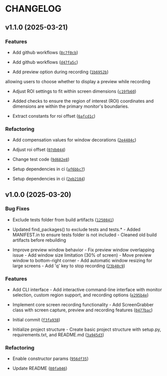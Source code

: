 # CHANGELOG


## v1.1.0 (2025-03-21)

### Features

- Add github workflows
  ([`8c7f0cb`](https://github.com/yeonhee7935/py-screen-grab/commit/8c7f0cb5f8f10d8c489a9796d43977393541a2b9))

- Add github workflows
  ([`d47fa5c`](https://github.com/yeonhee7935/py-screen-grab/commit/d47fa5cf950f8b2ba6c7d304ee9dafdc20269a8d))

- Add preview option during recording
  ([`1b6952b`](https://github.com/yeonhee7935/py-screen-grab/commit/1b6952b42bd17bbc665dde75e9907dc1c15d66de))

allowing users to choose whether to display a preview while recording

- Adjust ROI settings to fit within screen dimensions
  ([`c19fb60`](https://github.com/yeonhee7935/py-screen-grab/commit/c19fb6033f5f9118821e97a7c4e884e96ad619c1))

- Added checks to ensure the region of interest (ROI) coordinates and dimensions are within the
  primary monitor's boundaries.

- Extract constants for roi offset
  ([`6afcd1c`](https://github.com/yeonhee7935/py-screen-grab/commit/6afcd1cd1491b634b651ea9cb828a620e08fb6f5))

### Refactoring

- Add compensation values for window decorations
  ([`2e4484c`](https://github.com/yeonhee7935/py-screen-grab/commit/2e4484c8d85844dcb1cbba83de3e4108b2eb16e1))

- Adjust roi offset
  ([`07db044`](https://github.com/yeonhee7935/py-screen-grab/commit/07db0440252b5e1ad4e003d2091172ee6a7cc0d6))

- Change test code
  ([`9d682e8`](https://github.com/yeonhee7935/py-screen-grab/commit/9d682e84dd09d9bd16d08c27905f1254ac41df90))

- Setup dependencies in ci
  ([`af6bbc7`](https://github.com/yeonhee7935/py-screen-grab/commit/af6bbc7130b87bd42ebeba72d37af389082e72a8))

- Setup dependencies in ci
  ([`2eb2184`](https://github.com/yeonhee7935/py-screen-grab/commit/2eb2184c2a35f32b74edca3b4939e060860fb86c))


## v1.0.0 (2025-03-20)

### Bug Fixes

- Exclude tests folder from build artifacts
  ([`1250841`](https://github.com/yeonhee7935/py-screen-grab/commit/1250841760520bffee9c54eed6cb39f0c1de9f00))

- Updated find_packages() to exclude tests and tests.* - Added MANIFEST.in to ensure tests folder is
  not included - Cleaned old build artifacts before rebuilding

- Improve preview window behavior - Fix preview window overlapping issue - Add window size
  limitation (30% of screen) - Move preview window to bottom-right corner - Add automatic window
  resizing for large screens - Add 'q' key to stop recording
  ([`23b40c9`](https://github.com/yeonhee7935/py-screen-grab/commit/23b40c99d189b1e766b7beb60f86767d3b957b5b))

### Features

- Add CLI interface - Add interactive command-line interface with monitor selection, custom region
  support, and recording options
  ([`e295b4e`](https://github.com/yeonhee7935/py-screen-grab/commit/e295b4e303cc4a3c0cc21ce204f2d38e7b18a009))

- Implement core screen recording functionality - Add ScreenGrabber class with screen capture,
  preview and recording features
  ([`0477bac`](https://github.com/yeonhee7935/py-screen-grab/commit/0477bac4dde5249e7679f10fd5cff8246873c980))

- Initial commit
  ([`f3fa938`](https://github.com/yeonhee7935/py-screen-grab/commit/f3fa93822150e68f901907fb2b957c1823ddeea8))

- Initialize project structure - Create basic project structure with setup.py, requirements.txt, and
  README.md
  ([`3a945d3`](https://github.com/yeonhee7935/py-screen-grab/commit/3a945d33a70a1ebeff732dfbac71bf71c05c1b3c))

### Refactoring

- Enable constructor params
  ([`956df35`](https://github.com/yeonhee7935/py-screen-grab/commit/956df358131453ce26ccec8bdcdb389d3e488db9))

- Update README
  ([`80fa046`](https://github.com/yeonhee7935/py-screen-grab/commit/80fa04668e9632b40eabfeb04058c875d4eba0a6))
